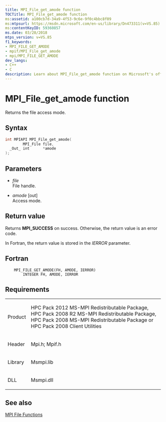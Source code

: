 ```yaml
---
title: MPI_File_get_amode function
TOCTitle: MPI_File_get_amode function
ms:assetid: a100cb7d-34a9-4f53-9c6e-9f0c4bbc8f09
ms:mtpsurl: https://msdn.microsoft.com/en-us/library/Dn473311(v=VS.85)
ms:contentKeyID: 59360857
ms.date: 03/28/2018
mtps_version: v=VS.85
f1_keywords:
- MPI_FILE_GET_AMODE
- mpif/MPI_File_get_amode
- mpi/MPI_FILE_GET_AMODE
dev_langs:
- C++
- C
description: Learn about MPI_File_get_amode function on Microsoft's official site. Understand its syntax, parameters, return values, and requirements.
---
```


# MPI\_File\_get\_amode function

Returns the file access mode.

## Syntax

``` c++
int MPIAPI MPI_File_get_amode(
        MPI_File file,
  _Out_ int      *amode
);
```

## Parameters

  - *file*  
    File handle.

  - *amode* \[out\]  
    Access mode.

## Return value

Returns **MPI\_SUCCESS** on success. Otherwise, the return value is an error code.

In Fortran, the return value is stored in the *IERROR* parameter.

## Fortran

``` FORTRAN
    MPI_FILE_GET_AMODE(FH, AMODE, IERROR)
        INTEGER FH, AMODE, IERROR
```

## Requirements

<table>
<colgroup>
<col/>
<col/>
</colgroup>
<tbody>
<tr class="odd">
<td><p>Product</p></td>
<td><p>HPC Pack 2012 MS-MPI Redistributable Package, HPC Pack 2008 R2 MS-MPI Redistributable Package, HPC Pack 2008 MS-MPI Redistributable Package or HPC Pack 2008 Client Utilities</p></td>
</tr>
<tr class="even">
<td><p>Header</p></td>
<td>Mpi.h;
Mpif.h</td>
</tr>
<tr class="odd">
<td><p>Library</p></td>
<td>Msmpi.lib</td>
</tr>
<tr class="even">
<td><p>DLL</p></td>
<td>Msmpi.dll</td>
</tr>
</tbody>
</table>


## See also

[MPI File Functions](mpi-file-functions.md)


